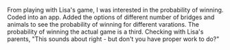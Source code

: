 From playing with Lisa's game, I was interested in the probability of winning. 
Coded into an app. 
Added the options of different number of bridges and animals to see the probability of winning for different varations. 
The probability of winning the actual game is a third. 
Checking with Lisa's parents, "This sounds about right - but don't you have proper work to do?"
